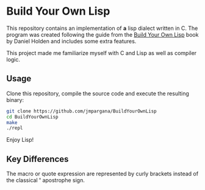 # Build Your Own Lisp

This repository contains an implementation of **a** lisp dialect written in C.
The program was created following the guide from the [Build Your Own Lisp](http://www.buildyourownlisp.com/)
book by Daniel Holden and includes some extra features.

This project made me familiarize myself with C and Lisp as well as compiler 
logic.

## Usage

Clone this repository, compile the source code and execute the resulting binary:

```bash
git clone https://github.com/jmpargana/BuildYourOwnLisp
cd BuildYourOwnLisp
make
./repl
```

Enjoy Lisp!

## Key Differences

The macro or quote expression are represented by curly brackets
instead of the classical **'** apostrophe sign.
